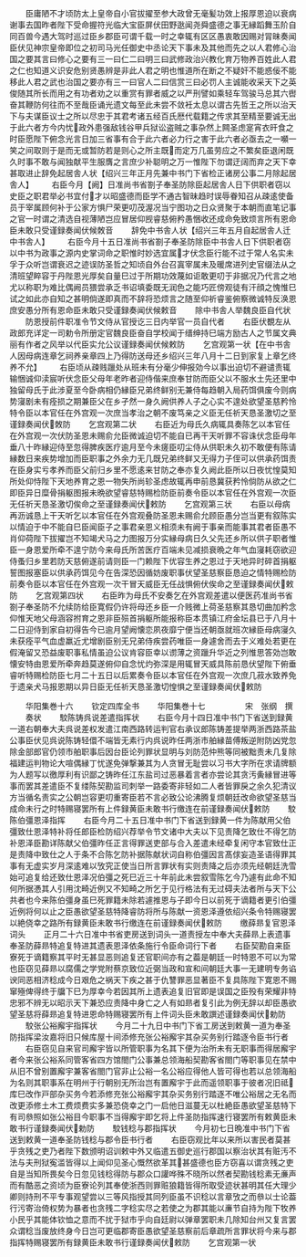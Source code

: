 <!-- { "loadSidebar": true } -->
　　臣庸陋不才顷防太上皇帝自小官拔擢至参大政曾无毫髪功效上报厚恩迫以衰病谢事去国昨者陛下受命握符光临大宝臣屏伏田野逖闻尧舜盛德之事无縁蹈舞玉阶自同百兽今遇大驾时巡过臣乡郡臣可谓千载一时之幸辄有区区愚衷敢因赐对冐昧奏闻臣伏见神宗皇帝即位之初司马光任御史中丞论天下事未及其他而先之以人君修心治国之要其言曰修心之要有三一曰仁二曰明三曰武修政治兴教化育万物养百姓此人君之仁也知道义识安危别贤愚辨是非此人君之明也惟道所在断之不疑奸不能惑佞不能移此人君之武也治国之要亦有三一曰官人二曰信赏三曰必罚人主诚能收采天下之英俊随其所长而用之有功者劝之以重赏有罪者威之以严刑譬如乘轻车驾骏马总其六辔奋其鞭防何往而不至哉臣诵光遗文每至此未尝不敛衽太息以谓古先哲王之所以治天下与夫谋臣议士之所以尽忠于其君考诸五经百氏厯代载籍之传求其至精至要诚无出于此六者方今内忧政外患强敌钱谷甲兵狱讼盗贼之事杂然上闗圣虑寔宵衣旰食之时臣愿陛下俯念光言日加三省事有合于此六者必力行之害于此六者必亟去之一嚬一笑之间取则于是而无或暂防若是则心之所主既而定万几虽劳应之不繁矣臣退闲既久时事不敢与闻独献平生服膺之言庶少补聪明之万一惟陛下勿谓迂阔而弃之天下幸甚取进止辞免起居舎人状【绍兴三年正月先兼中书门下省检正诸房公事二月除起居舎人】
　　右臣今月【阙】日准尚书省劄子奉圣防除臣起居舎人日下供职者窃以史臣之职君举必书宜付才以昭盛德而臣学不通古智昧趋时误辱眷知召从疎逺使备员于宰属顾何补于公家方惧尸荣更叨茂渥况当宁图功之日众贤聚于本朝而直笔记事之官一时谓之清选自视薄陋岂应冒居仰觊睿慈俯矜愚悃收还成命免致烦言所有恩命臣未敢只受谨録奏闻伏候敇音
　　辞免中书舎人状【绍兴三年五月自起居舎人迁中书舎人】
　　右臣今月十五日准尚书省劄子奉圣防除臣中书舎人日下供职者窃以中书为政事之源内史掌词命之职惟时妙选宜属才伏念臣行能不过于常人名实未孚于众听岂谓衰迟之迹误防圣哲之知顷自外台召寘宰属未及暖席进列史官缀法从之清班望睟容于丹陛恩光厚矣自量巳过于所期功效蔑如讵敢更叨于非据况乃代言之地尤以称职为难比偶阙员猥尝承乏书诏填委既无润色之能巧匠傍观徒有汗顔之愧惟巳试之如此亦自知之甚明倘遂即真而不辞将恐烦言之随至仰祈睿鉴俯察微诚特反涣恩庶安愚分所有恩命臣未敢只受谨録奏闻伏候敕音
　　除中书舎人举魏良臣自代状
　　防恩授前件职准令节文侍从官授讫三日内举官一员自代者
　　右臣伏覩左从政郎充详定一司勅令所册定官魏良臣奋自学校闻于缙绅持巳端方励古人之节属文典丽有作者之风举以代臣实允公议谨録奏闻伏候敕防
　　乞宫观第一状【在中书舎人因母病连章乞祠养亲章四上乃得防送母还乡绍兴三年八月十二日到家复上章乞终养不允】
　　右臣顷从疎贱躐处从班未有分毫少伸报効今以事出迫切不避谴责辄输悃诚仰渎宸听伏念臣父母年老昨者迎侍偕来庶奉甘防而臣父以不服水土先还里中独留母氏于此涉夏至今卧病相仍縁臣兄弟终鲜别无兼侍每趋朝入局药饵俱废今则病势寖剧未有痊损之期兼臣父在乡孑然一身久阙供养人子之心实不遑处欲望圣慈矜怜特令臣以本官任在外宫观一次庶当孝治之朝不废笃亲之义臣无任祈天恳圣激切之至谨録奏闻伏敇防
　　乞宫观第二状
　　右臣近为母氏久病辄具奏陈乞以本官任在外宫观一次伏防圣恩未赐俞允臣微诚迫切不能自已再干天听罪不容诛伏念臣母年垂八十昨縁迎侍至忽得脾疾医疗逾月至今未瘥臣叨尘侍从供职未久初不敢便有陈请縁数日来疾势增加而臣职事之外余力无几既兄弟终鲜又无得力子侄可以供承药饵责在臣身实亏孝养而臣父前归乡里不愿逺来甘防之奉亦复久阙此臣所以日夜忧惶莫知所处仰恃陛下天地养育之恩一物失所尚轸圣虑故辄再申前恳冀获矜怜倘防从欲之仁即臣异日糜骨捐躯图报未晩欲望睿慈特赐检防臣前奏令臣以本官任在外宫观一次臣无任祈天恳圣激切俟命之至谨録奏闻伏敕防
　　乞宫观第三状
　　右臣以母病再沥诚恳上干天听乞以本官任在外宫观叠防圣恩未赐俞允顾臣愚分岂当更有叙陈实以情迫于中不能自巳臣闻臣子之事君亲恩义相须未有阙于事亲而能事其君者臣愚不肖仰荷陛下拔擢岂不知竭犬马之力图报万分实縁母病日久父先还乡所以供子职者惟臣一身恩爱所牵不遑宁防今来母氏所苦医疗百端未见减损衰晩之年气血寖耗窃欲迎侍蚤归乡里若防天慈俯遂前请则臣一门赖陛下优容生养之恩过于天地异时碎首捐躯誓图报塞臣以供承药饵见今在告深恐因循妨废职事伏望圣慈察臣恳迫之情特赐检防前奏令臣以本官任在外宫观一次干冒天威臣无任战惧俯伏俟命之至谨録奏闻伏敕防
　　乞宫观第四状
　　右臣昨为母氏不安奏乞在外宫观差遣以便医药准尚书省劄子奉圣防不允续防给臣寛假仍许将母还乡臣一介贱微上荷圣慈察其恳切曲加矜念仰惟天地父母涵容拊育之恩非臣殒首捐躯所能报称臣本贯镇江府金坛县已于八月十二日迎侍到家自初得告今已逾月望阙懐恋夙夜靡宁便当还朝亟就班次縁臣母病寖久未获痊平气血虚羸近尤增剧臣别无兄弟侍疾尝药唯臣一身遽舍而去于义难处若更在假淹留又恐益废职事私情虽迫公议肯容臣幸以谫薄之资躐升华近之列惟思答効岂敢懐安特由恩爱所牵奔趋莫遂俯仰自念忧灼弥深是用辄冒天威具陈前恳伏望陛下俯垂睿听特赐检防臣七月二十五日以后累奏令臣以本官任在外宫观一次庶几菽水致养免于遗亲犬马报恩期以异日臣无任祈天恳圣激切惶惧之至谨録奏闻伏敕防















　　华阳集巻十六
　　钦定四库全书
　　华阳集巻十七　　　　　宋　张纲　撰
　　奏状
　　駮陈铸呉说差遣指挥状
　　右臣今月十四日准中书门下省送到録黄一道右朝奉大夫呉说差权发遣江南西路转运判官右承议郎陈铸差提举两浙西路茶盐公事臣伏见呉说陈铸轻儇不端皆无素行内呉说昨任两浙市舶縁苗傅叛逆附防凶党忽除金部郎官仍领市舶职事后因台臣论列罪状显明与刘防范仲熊等同被黜责未几复除福建运判物论大喧偶縁丁忧遂免弹撃兼其为人贪冒无耻尝以习书大字所在求请牌额为人题写以徼厚利有识鄙之铸昨任江东盐司过恶暴着言者亦尝论其贪汚夤縁冒进等事而罢其差遣臣不复缕陈契勘监司刺举一路委寄非轻如二人者皆罪戾之余久犯清议方当循名责实之公朝岂容更叨重寄臣若不言必致公论沸腾复烦朝廷改命欲望圣慈当成命未行之时特赐寝罢所有上件録黄臣未敢书行缴连在前谨録奏闻伏敕防
　　駮陈伯彊恩泽指挥
　　右臣今月二十五日准中书门下省送到録黄一件为陈献用父伯彊致仕恩泽特补将任郎臣检防绍兴荐举令节文诸中大夫以下见责降乞致仕不得乞防补恩泽臣勘详陈献父伯彊昨任正言得罪送吏部与合入差遣未经牵复闲守本官致仕正是责降中致仕之人于条不合陈乞防补据陈献状词自称伯彊因言髙俅妄造圣语得罪其事有无虚实岁月深逺难以攷究正使当日所言罪状有实则责降之后亦须先经朝廷洗雪始可追复给还致仕恩泽况伯彊之死巳近三十年前此未尝叙雪陈乞今乃遽有此命不知何所据慿其人引用沈畸近例又不知畸之所乞于见行格法有无过碍夫法者所与天下公共者也今来陈伯彊身虽巳死罪籍未除若遽推恩与子即今日以前死于谪籍者更引伯彊近例将何以止之臣愚欲望圣慈特降睿防将所与陈献一资恩泽遵依绍兴条令特赐寝罢以絶侥幸之路所有録黄臣未敢书行缴连在前谨録奏闻伏敕防
　　缴薛昻复官恩泽词头
　　正月二十六日准中书省吏房送到词头一道责授左中奉大夫薛昻上表遗事奉圣防薛昻特追复特进其遗表恩泽依条施行令臣命词行下者
　　右臣契勘自来臣寮死于谪籍察其平时无甚显恶则追复还官职间亦有之葢是朝廷一时特恩不可以为常也臣窃见薛昻以腐儒之学党附蔡京致位近弼当政和宣和间朝廷大事一无建明专务谄谀同恶相济稔成今日艰危之祸天下疾之甚于仇讐罪恶显著臣不复具陈陛下寛恩不赐窜殛俾得终于牖下巳为厚幸今若因其所上遗表追复旧官即是误国之臣殁有荣耀非特忠邪不辨无以昭示天下兼恐应责降中身亡之人有如昻者复引此为例无辞以却臣愚欲望圣慈将薛昻追复特进恩命特赐寝罢所有上件词头臣未敢譔述谨録奏闻伏勅防
　　駮张公裕廨宇指挥状
　　今月二十九日中书门下省工房送到敕黄一道为奉圣防指挥梁汝嘉将旧只候库屋十间添修充张公裕廨宇其杂买务别行踏逐令臣书行者
　　右臣窃见自来官司廨宇皆以所管职事为名其下便为治所未有无职事而得居廨宇者今来张公裕系同管客省四方馆閤门公事兼总领海船契勘客省閤门等职事见在禁中从旧不曾别置廨宇兼客省閤门官非止公裕一名公裕应得他人皆可得也若以总领海船为名则其职事系在明州于行朝别无所治岂有置廨宇于此而遥领职事于彼者况旧祗库巳改作戸部杂买务今若添修充张公裕廨宇其杂买务别行踏逐不唯公裕居之无名而改更添修土木工费烦费实多兼恐侥幸之门一启他日滋蔓无以杜絶臣愚欲望圣慈特下有司叅照如张公裕目今职事不当得廨宇即乞将上件圣防指挥速行寝罢所有敕黄臣未敢书行谨録奏闻伏勅防
　　駮钱稔与郡指挥状
　　今月初七日晩准中书门下省送到敕黄一道奉圣防钱稔与郡令臣书行者
　　右臣窃观比年以来所以害民者莫甚乎贪残之吏乃者陛下数颁明诏训敕中外又临遣五御史巡行郡国以察治状其有赃汚不法与夫刑狱寃滥皆得以上闻仰见圣心慨然欲革其甚盛德也臣方窃喜以谓贪残之吏自是当知所畏矣今日忽见钱稔得防与郡众口讙哗殊不晓所以然者契勘钱稔素无亷声而有酷恶之资顷为臣寮论列其奉使浙西则罪赃狼籍皆得所取受迹状甚明其任大理少卿则持刑不平专事观望尝以三等风指授其同列臣虽不识稔以言章攷之而叅以士论葢行污寄治倚权势为暴者也贪残二字稔实尽之若使之为郡其能以亷节自持为陛下牧养小民乎其能体钦恤之意而不扰于狱市乎向自廷尉以弹章罢职未几除知台州又复言罢众谓稔当废放终身今日岂可更临郡寄臣愚欲望圣慈察前后章疏所言罪状将今来与郡指挥特赐寝罢所有録黄臣未敢书行谨録奏闻伏敕防
　　乞宫观第一状
